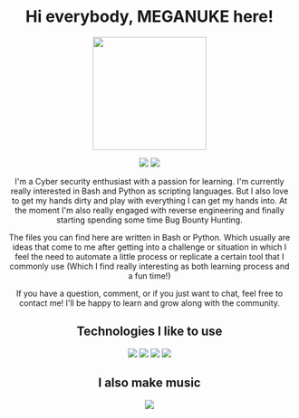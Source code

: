 <div align="center">

# Hi everybody, MEGANUKE here! </h1>

<img src="https://media.giphy.com/media/26xBFB9pA6Rjv2s7u/giphy.gif" width="200px">

[![](https://img.shields.io/badge/Follow-Twitter-lightgrey?style=for-the-badge&logo=twitter&logoColor=white)](https://twitter.com/meganuke_)
[![](https://img.shields.io/badge/Visit-Website-lightgrey?style=for-the-badge&logoColor=white)](https://www.alexmatty.com)

I'm a Cyber security enthusiast with a passion for learning. I'm currently really interested in Bash and Python as scripting languages. But I also love to get my hands dirty and play with everything I can get my hands into. At the moment I'm also really engaged with reverse engineering and finally starting spending some time Bug Bounty Hunting. 

The files you can find here are written in Bash or Python. Which usually are ideas that come to me after getting into a challenge or situation in which I feel the need to automate a little process or replicate a certain tool that I commonly use (Which I find really interesting as both learning process and a fun time!)

If you have a question, comment, or if you just want to chat, feel free to contact me! I'll be happy to learn and grow along with the community.

## Technologies I like to use

![](https://img.shields.io/badge/Shell-Bash-lightgrey?style=for-the-badge&logo=gnu-bash&logoColor=white)
![](https://img.shields.io/badge/Editor-VS_Code-lightgrey?style=for-the-badge&logo=visual-studio-code&logoColor=white)
![](https://img.shields.io/badge/Editor-Sublime-lightgrey?style=for-the-badge&logo=sublime-text&logoColor=white)
![](https://img.shields.io/badge/Code-Python-lightgrey?style=for-the-badge&logo=python&logoColor=white)

## I also make music

[![](https://img.shields.io/badge/Music-Soundcloud-lightgrey?style=for-the-badge&logo=Soundcloud&logoColor=white)](https://soundcloud.com/alexmattymusic)
